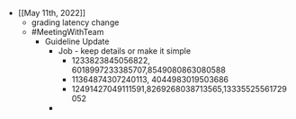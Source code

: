 - [[May 11th, 2022]]
	- grading latency change
	- #MeetingWithTeam
		- Guideline Update
			- Job - keep details or make it simple
				- 1233823845056822, 6018997233385707,8549080863080588
				- 11364874307240113, 4044983019503686
				- 12491427049111591,8269268038713565,13335525561729052
			-